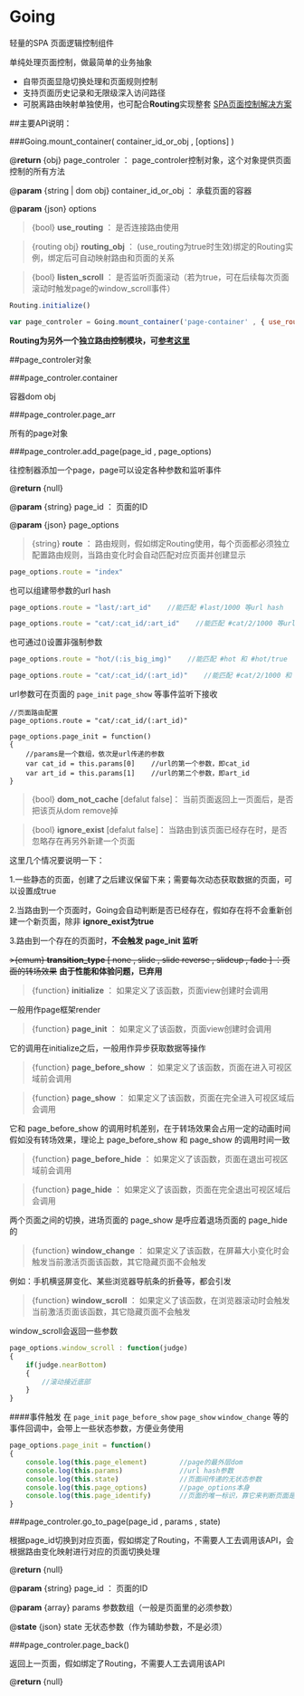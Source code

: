 Going
=====

轻量的SPA 页面逻辑控制组件

单纯处理页面控制，做最简单的业务抽象

- 自带页面显隐切换处理和页面规则控制
- 支持页面历史记录和无限级深入访问路径
- 可脱离路由映射单独使用，也可配合**Routing**实现整套 [SPA页面控制解决方案](https://github.com/mansonchor/Going-Routing-)

##主要API说明：

###Going.mount_container( container_id_or_obj , [options] )

@**return** {obj} page_controler ： page_controler控制对象，这个对象提供页面控制的所有方法

@**param** {string | dom obj} container_id_or_obj ： 承载页面的容器

@**param** {json} options

>{bool}  **use_routing** ： 是否连接路由使用

>{routing obj}  **routing_obj** ： (use_routing为true时生效)绑定的Routing实例，绑定后可自动映射路由和页面的关系

>{bool}  **listen_scroll** ： 是否监听页面滚动（若为true，可在后续每次页面滚动时触发page的window_scroll事件）

```javascript
Routing.initialize()

var page_controler = Going.mount_container('page-container' , { use_routing : true , routing_obj : Routing , listen_scroll : true })
```

**Routing为另外一个独立路由控制模块，可[参考这里](https://github.com/mansonchor/Routing)**


##page_controler对象

###page_controler.container     

容器dom obj

###page_controler.page_arr      

所有的page对象

###page_controler.add_page(page_id , page_options)

往控制器添加一个page，page可以设定各种参数和监听事件

@**return** {null} 

@**param** {string} page_id ： 页面的ID

@**param** {json} page_options

>{string}  **route** ： 路由规则，假如绑定Routing使用，每个页面都必须独立配置路由规则，当路由变化时会自动匹配对应页面并创建显示

```javascript
page_options.route = "index"
```
也可以组建带参数的url hash
```javascript
page_options.route = "last/:art_id"    //能匹配 #last/1000 等url hash

page_options.route = "cat/:cat_id/:art_id"    //能匹配 #cat/2/1000 等url hash
```

也可通过()设置非强制参数
```javascript
page_options.route = "hot/(:is_big_img)"    //能匹配 #hot 和 #hot/true

page_options.route = "cat/:cat_id/(:art_id)"    //能匹配 #cat/2/1000 和 #cat/2
```

url参数可在页面的 `page_init` `page_show` 等事件监听下接收

```
//页面路由配置
page_options.route = "cat/:cat_id/(:art_id)"

page_options.page_init = function()
{
	//params是一个数组，依次是url传递的参数
	var cat_id = this.params[0]    //url的第一个参数，即cat_id
	var art_id = this.params[1]    //url的第二个参数，即art_id
}
```

>{bool}  **dom_not_cache** [defalut false]： 当前页面返回上一页面后，是否把该页从dom remove掉

>{bool}  **ignore_exist** [defalut false]： 当路由到该页面已经存在时，是否忽略存在再另外新建一个页面

这里几个情况要说明一下：

1.一些静态的页面，创建了之后建议保留下来；需要每次动态获取数据的页面，可以设置成true

2.当路由到一个页面时，Going会自动判断是否已经存在，假如存在将不会重新创建一个新页面，除非 **ignore_exist为true**

3.路由到一个存在的页面时，**不会触发 page_init 监听**

~~>{emum} **transition_type** [ none , slide  , slide reverse , slideup , fade ] ：页面的转场效果~~  **由于性能和体验问题，已弃用**

>{function} **initialize** ： 如果定义了该函数，页面view创建时会调用

一般用作page框架render

>{function} **page_init** ： 如果定义了该函数，页面view创建时会调用

它的调用在initialize之后，一般用作异步获取数据等操作

>{function} **page_before_show** ： 如果定义了该函数，页面在进入可视区域前会调用

>{function} **page_show** ： 如果定义了该函数，页面在完全进入可视区域后会调用

它和 page_before_show 的调用时机差别，在于转场效果会占用一定的动画时间
假如没有转场效果，理论上 page_before_show 和 page_show 的调用时间一致


>{function} **page_before_hide** ： 如果定义了该函数，页面在退出可视区域前会调用

>{function} **page_hide** ： 如果定义了该函数，页面在完全退出可视区域后会调用

两个页面之间的切换，进场页面的 page_show 是呼应着退场页面的 page_hide 的

>{function} **window_change** ： 如果定义了该函数，在屏幕大小变化时会触发当前激活页面该函数，其它隐藏页面不会触发

例如：手机横竖屏变化、某些浏览器导航条的折叠等，都会引发

>{function} **window_scroll** ： 如果定义了该函数，在浏览器滚动时会触发当前激活页面该函数，其它隐藏页面不会触发

window_scroll会返回一些参数

```javascript
page_options.window_scroll : function(judge)
{
	if(judge.nearBottom)
	{
		//滚动接近底部
	}
}
```

####事件触发
在 `page_init` `page_before_show` `page_show` `window_change` 等的事件回调中，会带上一些状态参数，方便业务使用

```javascript
page_options.page_init = function()
{
    console.log(this.page_element)        //page的最外层dom
    console.log(this.params)           	  //url hash参数
    console.log(this.state)               //页面间传递的无状态参数
    console.log(this.page_options)        //page_options本身
    console.log(this.page_identify)       //页面的唯一标识，靠它来判断页面是否已经存在，组织规则是：page_id + params
}
```


###page_controler.go_to_page(page_id , params , state)

根据page_id切换到对应页面，假如绑定了Routing，不需要人工去调用该API，会根据路由变化映射进行对应的页面切换处理

@**return** {null} 

@**param** {string} page_id ： 页面的ID

@**param** {array} params  参数数组（一般是页面里的必须参数）

@**state** {json} state   无状态参数（作为辅助参数，不是必须）


###page_controler.page_back()

返回上一页面，假如绑定了Routing，不需要人工去调用该API

@**return** {null} 

